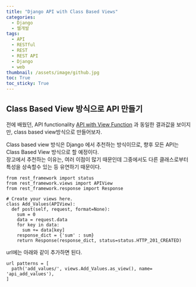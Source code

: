 ```yaml
---
title: "Django API with Class Based Views"
categories:
  - Django
  - 웹개발
tags:
  - API
  - RESTful
  - REST
  - REST API
  - Django
  - web
thumbnail: /assets/image/github.jpg
toc: True
toc_sticky: True
---
```



## Class Based View 방식으로 API 만들기

전에 배웠던, API functionality [API with View Function](https://gymnopedies7.github.io/django/%EC%9B%B9%EA%B0%9C%EB%B0%9C/Django-API-Function-View/) 과 동일한 결과값을 보이지만, class based view방식으로 만들어보자.

Class based view 방식은 Django 에서 추천하는 방식이므로, 향후 모든 API는 Class Based View 방식으로 할 예정이다.  
장고에서 추천하는 이유는, 여러 이점이 많기 때문인데 그중에서도 다른 클래스로부터 특성을 상속할수 있는 등 유연하기 때문이다.

~~~
from rest_framework import status
from rest_framework.views import APIView
from rest_framework.response import Response

# Create your views here.
class Add_Values(APIView):
  def post(self, request, format=None):
    sum = 0
    data = request.data
    for key in data:
      sum += data[key]
    response_dict = {'sum' : sum}
    return Response(response_dict, status=status.HTTP_201_CREATED)
~~~

url에는 아래와 같이 추가하면 된다.
~~~
url patterns = [
  path('add_values/', views.Add_Values.as_view(), name= 'api_add_values'),
]
~~~

